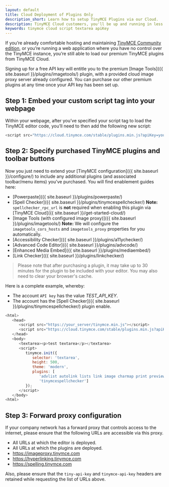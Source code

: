 ```yaml
---
layout: default
title: Cloud Deployment of Plugins Only
description_short: Learn how to setup TinyMCE Plugins via our Cloud.
description: TinyMCE Cloud customers, you'll be up and running in less than 5 minutes.
keywords: tinymce cloud script textarea apiKey
---
```


If you’re already comfortable hosting and maintaining [TinyMCE Community edition](https://www.tinymce.com/download/), or you’re running a web application where you have no control over the TinyMCE instance, you’re still able to load our premium TinyMCE plugins from TinyMCE Cloud.

Signing up for a free API key will entitle you to the premium [Image Tools]({{  site.baseurl }}/plugins/imagetools/) plugin, with a provided cloud image proxy server already configured.
You can purchase our other premium plugins at any time once your API key has been set up.

## Step 1: Embed your custom script tag into your webpage

Within your webpage, after you’ve specified your script tag to load the TinyMCE editor code, you’ll need to then add the following new script:

```js
<script src="https://cloud.tinymce.com/stable/plugins.min.js?apiKey=your_API_key"></script>
```

## Step 2: Specify purchased TinyMCE plugins and toolbar buttons

Now you just need to extend your [TinyMCE configuration]({{ site.baseurl }}/configure/) to include any additional plugins (and associated toolbar/menu items) you’ve purchased. You will find enablement guides here:

* [Powerpaste]({{ site.baseurl }}/plugins/powerpaste/)
* [Spell Checker]({{ site.baseurl }}/plugins/tinymcespellchecker/)
**Note:** `spellchecker_rpc_url` is **not** required when enabling this plugin via [TinyMCE Cloud]({{ site.baseurl }}/get-started-cloud/)
* [Image Tools (with configured image proxy)]({{ site.baseurl }}/plugins/imagetools/)
**Note:** We will configure the `imagetools_cors_hosts` and `imagetools_proxy` properties for you automatically.
* [Accessibility Checker]({{ site.baseurl }}/plugins/a11ychecker/)
* [Advanced Code Editor]({{ site.baseurl }}/plugins/advcode/)
* [Enhanced Media Embed]({{ site.baseurl }}/plugins/mediaembed/)
* [Link Checker]({{ site.baseurl }}/plugins/linkchecker/)

> Please note that after purchasing a plugin, it may take up to 30 minutes for the plugin to be included with your editor. You may also need to clear your browser's cache.

Here is a complete example, whereby:

* The account `API key` has the value *TEST_API_KEY*.
* The account has the [Spell Checker]({{ site.baseurl }}/plugins/tinymcespellchecker/) plugin enable.

```js
<html>
   <head>
      <script src="https://your_server/tinymce.min.js"></script>
      <script src="https://cloud.tinymce.com/stable/plugins.min.js?apiKey=your_API_key"></script>
   </head>
   <body>
      <textarea><p>test textarea</p></textarea>
      <script>
         tinymce.init({
            selector: 'textarea',
            height: 500,
            theme: 'modern',
            plugins: [
               'advlist autolink lists link image charmap print preview hr anchor pagebreak',
               'tinymcespellchecker']
         });
      </script>
   </body>
<html>
```

## Step 3: Forward proxy configuration
If your company network has a forward proxy that controls access to the internet, please ensure that the following URLs are accessible via this proxy.

* All URLs at which the editor is deployed.
* All URLs at which the plugins are deployed.
* https://imageproxy.tinymce.com
* https://hyperlinking.tinymce.com
* https://spelling.tinymce.com

Also, please ensure that the `tiny-api-key` and `tinymce-api-key` headers are retained while requesting the list of URLs above.
